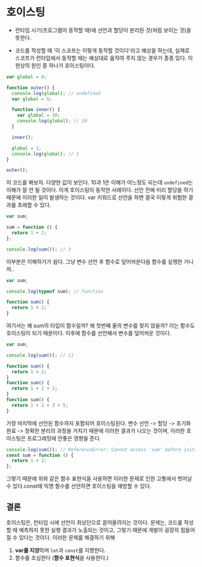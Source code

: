 # 호이스팅

- 런타임 시기(프로그램이 동작할 때)에 선언과 할당이 분리된 것(처럼 보이는 것)을 뜻한다.

- 코드를 작성할 때 '이 스코프는 이렇게 동작할 것이다'라고 예상을 하는데, 실제로 스코프가 런타임에서 동작할 때는 예상대로 움직여 주지 않는 경우가 종종 있다. 이 현상의 원인 중 하나가 호이스팅이다.

```js
var global = 0;

function outer() {
  console.log(global); // undefined
  var global = 5;

  function inner() {
    var global = 10;
    console.log(global); // 10
  }

  inner();

  global = 1;
  console.log(global); // 1
}

outer();
```

이 코드를 봐보자. 다양한 값이 보인다. 10과 1은 이해가 어느정도 되는데 `undefined`는 이해가 잘 안 될 것이다. 이게 호이스팅이 동작한 사례이다.
선언 전에 미리 할당을 하기 때문에 이러한 일이 발생하는 것이다. var 키워드로 선언을 하면 결국 이렇게 위험한 결과를 초래할 수 있다.

```js
var sum;

sum = function () {
  return 1 + 2;
};

console.log(sum()); // 3
```

이부분은 이해하기가 쉽다. 그냥 변수 선언 후 함수로 덮어씌운다음 함수를 실행한 거니까..

```js
var sum;

console.log(typeof sum); // function

function sum() {
  return 1 + 2;
}
```

여기서는 왜 sum의 타입이 함수일까? 왜 첫번째 줄의 변수를 찾지 않을까? 이는 함수도 호이스팅이 되기 때문이다. 이후에 함수를 선언해서 변수를 덮어씌운 것이다.

```js
var sum;

console.log(sum()); // 11

function sum() {
  return 1 + 2;
}
function sum() {
  return 1 + 2 + 3;
}
function sum() {
  return 1 + 2 + 3 + 5;
}
```

가장 마지막에 선언된 함수까지 포함되어 호이스팅된다.
변수 선언 -> 할당 -> 초기화 완료 -> 정확한 분리의 과정을 거치기 때문에 이러한 결과가 나오는 것이며, 이러한 호이스팅은 프로그래밍에 안좋은 영향을 준다.

```js
console.log(sum()); // ReferenceError: Cannot access 'sum' before initialization
const sum = function () {
  return 1 + 2;
};
```

그렇기 때문에 위와 같은 함수 표현식을 사용하면 이러한 문제로 인한 고통에서 벗어날 수 있다.const에 익명 함수를 선언하면 호이스팅을 예방할 수 있다.

## 결론

호이스팅은, 런타임 시에 선언이 최상단으로 끌어올려지는 것이다.
문제는, 코드를 작성할 때 예측하지 못한 실행 결과가 노출되는 것이고, 그렇기 때문에 개발이 굉장히 힘들어질 수 있다는 것이다.
이러한 문제를 해결하기 위해

1. **var를 지양**하며 `let`과 `const`를 지향한다.
2. 함수를 조심한다 (**함수 표현식**을 사용한다.)
